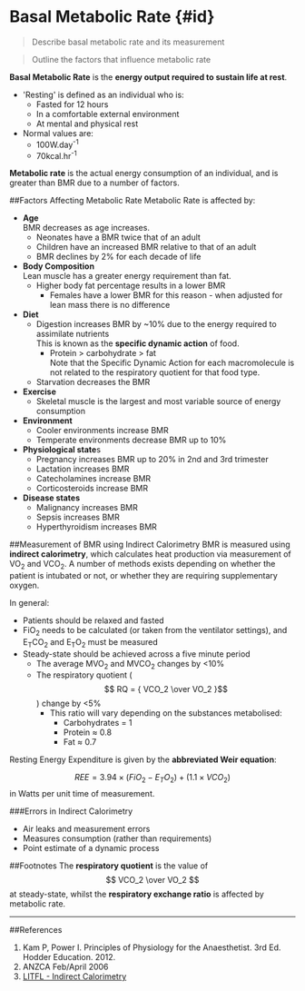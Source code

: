 # Basal Metabolic Rate {#id}
> Describe basal metabolic rate and its measurement

<!--><?!-->

> Outline the factors that influence metabolic rate

**Basal Metabolic Rate** is the **energy output required to sustain life at rest**.
* 'Resting' is defined as an individual who is:
    * Fasted for 12 hours
    * In a comfortable external environment
    * At mental and physical rest 
* Normal values are:
    * 100W.day<sup>-1</sup>
    * 70kcal.hr<sup>-1</sup>
    
    
**Metabolic rate** is the actual energy consumption of an individual, and is greater than BMR due to a number of factors.

##Factors Affecting Metabolic Rate
Metabolic Rate is affected by:
* **Age**  
BMR decreases as age increases.
    * Neonates have a BMR twice that of an adult
    * Children have an increased BMR relative to that of an adult
    * BMR declines by 2% for each decade of life
* **Body Composition**  
Lean muscle has a greater energy requirement than fat.
    * Higher body fat percentage results in a lower BMR
        * Females have a lower BMR for this reason - when adjusted for lean mass there is no difference
* **Diet**
    * Digestion increases BMR by ~10% due to the energy required to assimilate nutrients  
    This is known as the **specific dynamic action** of food.
        * Protein > carbohydrate > fat  
        Note that the Specific Dynamic Action for each macromolecule is not related to the respiratory quotient for that food type.            
    * Starvation decreases the BMR
* **Exercise**
    * Skeletal muscle is the largest and most variable source of energy consumption
* **Environment**
    * Cooler environments increase BMR 
    * Temperate environments decrease BMR up to 10%
* **Physiological state**s
    * Pregnancy increases BMR up to 20% in 2nd and 3rd trimester
    * Lactation increases BMR
    * Catecholamines increase BMR
    * Corticosteroids increase BMR
* **Disease states**
    * Malignancy increases BMR
    * Sepsis increases BMR
    * Hyperthyroidism increases BMR    


##Measurement of BMR using Indirect Calorimetry
BMR is measured using **indirect calorimetry**, which calculates heat production via measurement of VO<sub>2</sub> and VCO<sub>2</sub>. A number of methods exists depending on whether the patient is intubated or not, or whether they are requiring supplementary oxygen.

In general:
* Patients should be relaxed and fasted
* FiO<sub>2</sub> needs to be calculated (or taken from the ventilator settings), and E<sub>T</sub>CO<sub>2</sub> and E<sub>T</sub>O<sub>2</sub> must be measured
* Steady-state should be achieved across a five minute period
    * The average MVO<sub>2</sub> and MVCO<sub>2</sub> changes by <10%
    * The respiratory quotient ($$ RQ = { VCO_2 \over VO_2 }$$) change by <5%
        * This ratio will vary depending on the substances metabolised:
            * Carbohydrates = 1
            * Protein ≈ 0.8
            * Fat ≈ 0.7

Resting Energy Expenditure is given by the **abbreviated Weir equation**:

$$ REE = 3.94 \times (FiO_2 - E_TO_2 ) + (1.1 \times VCO_2) $$ in Watts per unit time of measurement.

###Errors in Indirect Calorimetry
* Air leaks and measurement errors
* Measures consumption (rather than requirements)
* Point estimate of a dynamic process

##Footnotes
The **respiratory quotient** is the value of $$ VCO_2 \over VO_2 $$ at steady-state, whilst the **respiratory exchange ratio** is affected by metabolic rate.

---
##References
1. Kam P, Power I. Principles of Physiology for the Anaesthetist. 3rd Ed. Hodder Education. 2012.
2. ANZCA Feb/April 2006
3. [LITFL - Indirect Calorimetry](http://lifeinthefastlane.com/ccc/indirect-calorimetry/)